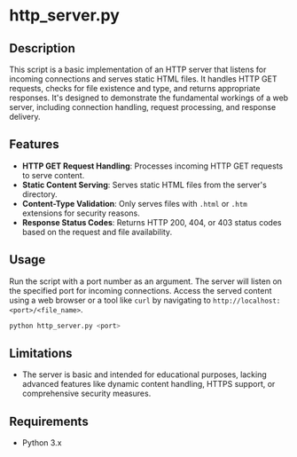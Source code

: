 
# http_server.py

## Description
This script is a basic implementation of an HTTP server that listens for incoming connections and serves static HTML files. It handles HTTP GET requests, checks for file existence and type, and returns appropriate responses. It's designed to demonstrate the fundamental workings of a web server, including connection handling, request processing, and response delivery.

## Features
- **HTTP GET Request Handling**: Processes incoming HTTP GET requests to serve content.
- **Static Content Serving**: Serves static HTML files from the server's directory.
- **Content-Type Validation**: Only serves files with `.html` or `.htm` extensions for security reasons.
- **Response Status Codes**: Returns HTTP 200, 404, or 403 status codes based on the request and file availability.

## Usage
Run the script with a port number as an argument. The server will listen on the specified port for incoming connections. Access the served content using a web browser or a tool like `curl` by navigating to `http://localhost:<port>/<file_name>`.

```bash
python http_server.py <port>
```

## Limitations
- The server is basic and intended for educational purposes, lacking advanced features like dynamic content handling, HTTPS support, or comprehensive security measures.

## Requirements
- Python 3.x
